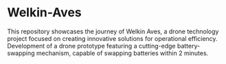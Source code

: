 # Welkin-Aves
This repository showcases the journey of Welkin Aves, a drone technology project focused on creating innovative solutions for operational efficiency. Development of a drone prototype featuring a cutting-edge battery-swapping mechanism, capable of swapping batteries within 2 minutes. 
